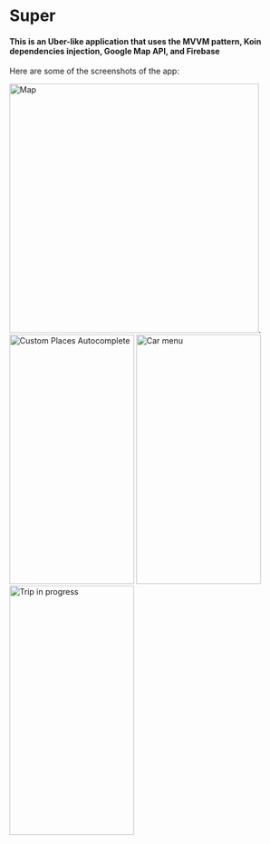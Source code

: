 # Super

#### This is an Uber-like application that uses the MVVM pattern, Koin dependencies injection, Google Map API, and Firebase


Here are some of the screenshots of the app:


<img src="https://i.ibb.co/xXRjY55/Screenshot-20200810-212152.jpg" alt="Map" height="440px">.
<img src="https://i.ibb.co/3RKqtDx/Screenshot-20200810-201433.jpg" width="220px" alt="Custom Places Autocomplete" height="440px">
<img src="https://i.ibb.co/h9q7wgC/Screenshot-20200810-202959.jpg" width="220px" alt="Car menu" height="440px">
<img src="https://i.ibb.co/34xtmmF/Screenshot-20200810-203230.jpg" width="220px" alt="Trip in progress" height="440px">
